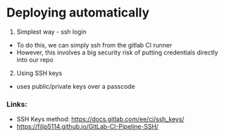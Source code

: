 # Deploying automatically

1. Simplest way - ssh login
 - To do this, we can simply ssh from the gitlab CI runner
 - However, this involves a big security risk of putting credentials directly into our repo

2. Using SSH keys
 - uses public/private keys over a passcode

### Links:
 - SSH Keys method: https://docs.gitlab.com/ee/ci/ssh_keys/
  - https://filip5114.github.io/GitLab-CI-Pipeline-SSH/
